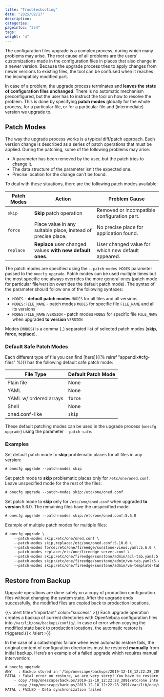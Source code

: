 ```yaml
---
title: "Troubleshooting"
date: "2025/02/17"
description:
categories:
pageintoc: "254"
tags:
weight: "4"
---
```


<a id="cfg-conflicts"></a>

<!--# Troubleshooting -->

The configuration files upgrade is a complex process, during which many problems may arise. The root cause of all problems are the users’ customizations made in the configuration files in places that also change in a newer version. Because the upgrade process tries to apply changes from newer versions to existing files, the tool can be confused when it reaches the incompatibly modified part.

In case of a problem, the upgrade process terminates and **leaves the state of configuration files unchanged**. There is no automatic mechanism preconfigured, but the user has to instruct the tool on how to resolve the problem. This is done by specifying **patch modes** globally for the whole process, for a particular file, or for a particular file and (intermediate) version we upgrade to.

<a id="cfg-patch-modes"></a>

## Patch Modes

The way the upgrade process works is a typical diff/patch approach. Each version change is described as a series of patch operations that must be applied. During the patching, some of the following problems may arise:

- A parameter has been removed by the user, but the patch tries to change it.
- The data structure of the parameter isn’t the expected one.
- Precise location for the change can’t be found.

To deal with these situations, there are the following patch modes available:

| Patch Modes   | Action                                                       | Problem Cause                                      |
|---------------|--------------------------------------------------------------|----------------------------------------------------|
| `skip`        | **Skip** patch operation                                     | Removed or incompatible configuration part.        |
| `force`       | Place value in any suitable place, instead of precise place. | No precise place for application found.            |
| `replace`     | **Replace** user changed values **with new default ones**.   | User changed value for which new default appeared. |

The patch modes are specified using the `--patch-modes MODES` parameter passed to the `onecfg upgrade`. Patch modes can be used multiple times but the most specific one always overrides the more general ones (patch mode for particular file/version overrides the default patch mode). The syntax of the parameter should follow one of the following syntaxes:

- `MODES` - **default patch modes** `MODES` for all files and all versions.
- `MODES:FILE_NAME` - patch modes `MODES` for specific file `FILE_NAME` and all its versions
- `MODES:FILE_NAME:VERSION` - patch modes `MODES` for specific file `FILE_NAME` when upgraded **to version** `VERSION`

Modes (`MODES`) is a comma (`,`) separated list of selected patch modes (**skip**, **force**, **replace**).

### Default Safe Patch Modes

Each different type of file you can find [here]({{% relref "appendix#cfg-files" %}}) has the following default safe patch mode:

| File Type              | Default Patch Mode   |
|------------------------|----------------------|
| Plain file             | None                 |
| YAML                   | None                 |
| YAML w/ ordered arrays | `force`              |
| Shell                  | None                 |
| oned.conf-like         | `skip`               |

These default patching modes can be used in the upgrade process (`onecfg upgrade`) using the parameter `--patch-safe`.

### Examples

Set default patch mode to **skip** problematic places for all files in any version:

```default
# onecfg upgrade --patch-modes skip
```

Set patch mode to **skip** problematic places only for `/etc/one/oned.conf`. Leave unspecified mode for the rest of the files:

```default
# onecfg upgrade --patch-modes skip:/etc/one/oned.conf
```

Set patch mode to **skip** only for `/etc/one/oned.conf` when upgraded **to version** 5.6.0. The remaining files have the unspecified mode:

```default
# onecfg upgrade --patch-modes skip:/etc/one/oned.conf:5.6.0
```

Example of multiple patch modes for multiple files:

```default
# onecfg upgrade \
    --patch-modes skip:/etc/one/oned.conf \
    --patch-modes skip,replace:/etc/one/oned.conf:5.10.0 \
    --patch-modes force:/etc/one/fireedge/sunstone-views.yaml:5.6.0 \
    --patch-modes replace:/etc/one/fireedge-server.conf \
    --patch-modes skip:/etc/one/fireedge/sunstone/admin/acl-tab.yaml:5.4.1 \
    --patch-modes skip:/etc/one/fireedge/sunstone/admin/vm-tab.yaml:5.4.2 \
    --patch-modes skip:/etc/one/fireedge/sunstone/admin/vm-template-tab.yaml
```

## Restore from Backup

Upgrade operations are done safely on a copy of production configuration files without changing the system state. After the upgrade ends successfully, the modified files are copied back to production locations.

{{< alert title="Important" color="success" >}}
Each upgrade operation creates a backup of current directories with OpenNebula configuration files into `/var/lib/one/backups/config/`. In case of error when copying the modified state back to production locations, the automatic restore is triggered.{{< /alert >}} 

In the case of a catastrophic failure when even automatic restore fails, the original content of configuration directories must be restored **manually** from initial backup. Here’s an example of a failed upgrade which requires manual intervention:

```default
# onecfg upgrade
ANY   : Backup stored in '/tmp/onescape/backups/2019-12-18_12:22:28_2891'
FATAL : Fatal error on restore, we are very sorry! You have to restore following directories manually:
    - copy /tmp/onescape/backups/2019-12-18_12:22:28_2891/etc/one into /etc/one
    - copy /tmp/onescape/backups/2019-12-18_12:22:28_2891/var/lib/one/remotes into /var/lib/one/remotes
FATAL : FAILED - Data synchronization failed
```
